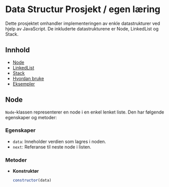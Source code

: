 # Data Structur Prosjekt / egen læring

Dette prosjektet omhandler implementeringen av enkle datastrukturer ved hjelp av JavaScript. De inkluderte datastrukturene er Node, LinkedList og Stack.

## Innhold

- [Node](#node)
- [LinkedList](#linkedlist)
- [Stack](#stack)
- [Hvordan bruke](#hvordan-bruke)
- [Eksempler](#eksempler)

## Node

`Node`-klassen representerer en node i en enkel lenket liste. Den har følgende egenskaper og metoder:

### Egenskaper

- `data`: Inneholder verdien som lagres i noden.
- `next`: Referanse til neste node i listen.

### Metoder

- **Konstruktør**
  ```javascript
  constructor(data)
